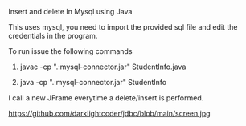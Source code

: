 Insert and delete In Mysql using Java

This uses mysql, you need to import the provided sql file and edit the credentials in the program.

To run issue the following commands

1. javac -cp ".:mysql-connector.jar" StudentInfo.java

2. java -cp ".:mysql-connector.jar" StudentInfo

I call a new JFrame everytime a delete/insert is performed. 

https://github.com/darklightcoder/jdbc/blob/main/screen.jpg

